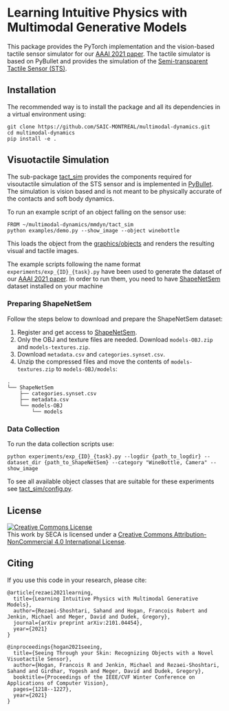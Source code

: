 # Learning Intuitive Physics with Multimodal Generative Models
This package provides the PyTorch implementation and the vision-based tactile sensor 
simulator for our [AAAI 2021 paper](https://arxiv.org/pdf/2101.04454.pdf).
The tactile simulator is based on PyBullet and provides the simulation of the
[Semi-transparent Tactile Sensor (STS)](https://openaccess.thecvf.com/content/WACV2021/papers/Hogan_Seeing_Through_Your_Skin_Recognizing_Objects_With_a_Novel_Visuotactile_WACV_2021_paper.pdf). 

## Installation
The recommended way is to install the package and all its dependencies in a
virtual environment using:
```
git clone https://github.com/SAIC-MONTREAL/multimodal-dynamics.git
cd multimodal-dynamics
pip install -e .
```

## Visuotactile Simulation
The sub-package [tact_sim](https://github.com/SAIC-MONTREAL/multimodal-dynamics/tree/master/mmdyn/tact_sim)
provides the components required for visoutactile simulation
of the STS sensor and is implemented in [PyBullet](https://github.com/bulletphysics/bullet3). 
The simulation is vision based and is not meant to be physically
accurate of the contacts and soft body dynamics. 

To run an example script of an object falling on the sensor use:
```
FROM ~/multimodal-dynamics/mmdyn/tact_sim
python examples/demo.py --show_image --object winebottle
```
This loads the object from the [graphics/objects](https://github.com/SAIC-MONTREAL/multimodal-dynamics/tree/master/graphics/objects)
and renders the resulting visual and tactile images.

The example scripts following the name format `experiments/exp_{ID}_{task}.py` have been 
used to generate the dataset of our [AAAI 2021 paper](https://arxiv.org/pdf/2101.04454.pdf).
In order to run them, you need to have [ShapeNetSem](https://www.shapenet.org/download/shapenetsem)
dataset installed on your machine

### Preparing ShapeNetSem 
Follow the steps below to download and prepare the ShapeNetSem dataset:
1. Register and get access to [ShapeNetSem](https://www.shapenet.org/download/shapenetsem).
1. Only the OBJ and texture files are needed. Download `models-OBJ.zip` and `models-textures.zip`.
1. Download `metadata.csv` and `categories.synset.csv`.
1. Unzip the compressed files and move the contents of `models-textures.zip` to `models-OBJ/models`:
```
.
└── ShapeNetSem
    ├── categories.synset.csv
    ├── metadata.csv
    └── models-OBJ
        └── models
```

### Data Collection
To run the data collection scripts use:
```
python experiments/exp_{ID}_{task}.py --logdir {path_to_logdir} --dataset_dir {path_to_ShapeNetSem} --category "WineBottle, Camera" --show_image
```
To see all available object classes that are suitable for these experiments see 
[tact_sim/config.py](https://github.com/SAIC-MONTREAL/multimodal-dynamics/blob/master/mmdyn/tact_sim/config.py).  

## License 
<a rel="license" href="http://creativecommons.org/licenses/by-nc/4.0/"><img alt="Creative Commons License" style="border-width:0" src="https://i.creativecommons.org/l/by-nc/4.0/88x31.png" /></a><br />This work by <span xmlns:cc="http://creativecommons.org/ns#" property="cc:attributionName">SECA</span> is licensed under a <a rel="license" href="http://creativecommons.org/licenses/by-nc/4.0/">Creative Commons Attribution-NonCommercial 4.0 International License</a>.

## Citing
If you use this code in your research, please cite:
```
@article{rezaei2021learning,
  title={Learning Intuitive Physics with Multimodal Generative Models},
  author={Rezaei-Shoshtari, Sahand and Hogan, Francois Robert and Jenkin, Michael and Meger, David and Dudek, Gregory},
  journal={arXiv preprint arXiv:2101.04454},
  year={2021}
}
```
```
@inproceedings{hogan2021seeing,
  title={Seeing Through your Skin: Recognizing Objects with a Novel Visuotactile Sensor},
  author={Hogan, Francois R and Jenkin, Michael and Rezaei-Shoshtari, Sahand and Girdhar, Yogesh and Meger, David and Dudek, Gregory},
  booktitle={Proceedings of the IEEE/CVF Winter Conference on Applications of Computer Vision},
  pages={1218--1227},
  year={2021}
}
```
